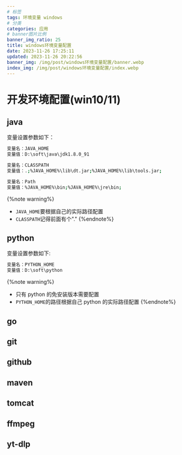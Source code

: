 ```yaml
---
# 标签
tags: 环境变量 windows
# 分类
categories: 应用
# banner图片比例
banner_img_ratio: 25
title: windows环境变量配置
date: 2023-11-26 17:25:11
updated: 2023-11-26 20:22:56
banner_img: /img/post/windows环境变量配置/banner.webp
index_img: /img/post/windows环境变量配置/index.webp
---
```


# 开发环境配置(win10/11)

## java

变量设置参数如下：

```bash
变量名：JAVA_HOME
变量值：D:\soft\java\jdk1.8.0_91

变量名：CLASSPATH
变量值：.;%JAVA_HOME%\lib\dt.jar;%JAVA_HOME%\lib\tools.jar;

变量名：Path
变量值：%JAVA_HOME%\bin;%JAVA_HOME%\jre\bin;
```

{%note warning%}

- `JAVA_HOME`要根据自己的实际路径配置
- `CLASSPATH`记得前面有个"."
  {%endnote%}

## python

变量设置参数如下:

```bash
变量名：PYTHON_HOME
变量值：D:\soft\python
```

{%note warning%}

- 只有 python 的免安装版本需要配置
- `PYTHON_HOME`的路径根据自己 python 的实际路径配置
  {%endnote%}

## go

## git

## github

## maven

## tomcat

## ffmpeg

## yt-dlp
